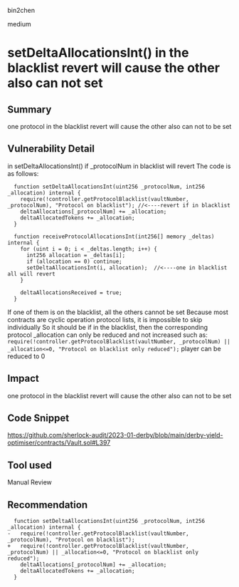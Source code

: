 bin2chen

medium

# setDeltaAllocationsInt() in the blacklist revert will cause the other also can not set

## Summary
one protocol in the blacklist revert will cause the other also can not to be set
## Vulnerability Detail
in setDeltaAllocationsInt() if _protocolNum in blacklist will revert
The code is as follows:
```solidity
  function setDeltaAllocationsInt(uint256 _protocolNum, int256 _allocation) internal {
    require(!controller.getProtocolBlacklist(vaultNumber, _protocolNum), "Protocol on blacklist"); //<----revert if in blacklist
    deltaAllocations[_protocolNum] += _allocation;
    deltaAllocatedTokens += _allocation;
  }

  function receiveProtocolAllocationsInt(int256[] memory _deltas) internal {
    for (uint i = 0; i < _deltas.length; i++) {
      int256 allocation = _deltas[i];
      if (allocation == 0) continue;
      setDeltaAllocationsInt(i, allocation);  //<----one in blacklist all will revert
    }

    deltaAllocationsReceived = true;
  }
```
If one of them is on the blacklist, all the others cannot be set
Because most contracts are cyclic operation protocol lists, it is impossible to skip individually
So it should be if in the blacklist, then the corresponding protocol _allocation can only be reduced and not increased such as:
` require(!controller.getProtocolBlacklist(vaultNumber, _protocolNum) || _allocation<=0, "Protocol on blacklist only reduced"); `
player can be reduced to 0

## Impact
one protocol in the blacklist revert will cause the other also can not to be set
## Code Snippet
https://github.com/sherlock-audit/2023-01-derby/blob/main/derby-yield-optimiser/contracts/Vault.sol#L397
## Tool used

Manual Review

## Recommendation

```solidity
  function setDeltaAllocationsInt(uint256 _protocolNum, int256 _allocation) internal {
-   require(!controller.getProtocolBlacklist(vaultNumber, _protocolNum), "Protocol on blacklist");
+   require(!controller.getProtocolBlacklist(vaultNumber, _protocolNum) || _allocation<=0, "Protocol on blacklist only reduced"); 
    deltaAllocations[_protocolNum] += _allocation;
    deltaAllocatedTokens += _allocation;
  }
```